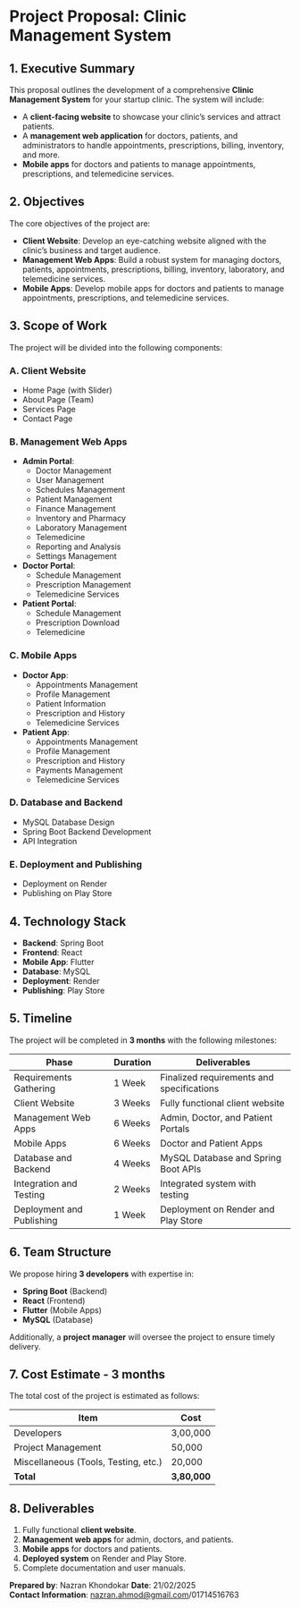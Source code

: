 
# **Project Proposal: Clinic Management System**

## **1. Executive Summary**
This proposal outlines the development of a comprehensive **Clinic Management System** for your startup clinic. The system will include:
- A **client-facing website** to showcase your clinic’s services and attract patients.
- A **management web application** for doctors, patients, and administrators to handle appointments, prescriptions, billing, inventory, and more.
- **Mobile apps** for doctors and patients to manage appointments, prescriptions, and telemedicine services.


## **2. Objectives**
The core objectives of the project are:
- **Client Website**: Develop an eye-catching website aligned with the clinic’s business and target audience.
- **Management Web Apps**: Build a robust system for managing doctors, patients, appointments, prescriptions, billing, inventory, laboratory, and telemedicine services.
- **Mobile Apps**: Develop mobile apps for doctors and patients to manage appointments, prescriptions, and telemedicine services.

## **3. Scope of Work**
The project will be divided into the following components:

### **A. Client Website**
- Home Page (with Slider)
- About Page (Team)
- Services Page
- Contact Page

### **B. Management Web Apps**
- **Admin Portal**:
  - Doctor Management
  - User Management
  - Schedules Management
  - Patient Management
  - Finance Management
  - Inventory and Pharmacy
  - Laboratory Management
  - Telemedicine
  - Reporting and Analysis
  - Settings Management
- **Doctor Portal**:
  - Schedule Management
  - Prescription Management
  - Telemedicine Services
- **Patient Portal**:
  - Schedule Management
  - Prescription Download
  - Telemedicine

### **C. Mobile Apps**
- **Doctor App**:
  - Appointments Management
  - Profile Management
  - Patient Information
  - Prescription and History
  - Telemedicine Services
- **Patient App**:
  - Appointments Management
  - Profile Management
  - Prescription and History
  - Payments Management
  - Telemedicine Services

### **D. Database and Backend**
- MySQL Database Design
- Spring Boot Backend Development
- API Integration

### **E. Deployment and Publishing**
- Deployment on Render
- Publishing on Play Store


## **4. Technology Stack**
- **Backend**: Spring Boot
- **Frontend**: React
- **Mobile App**: Flutter
- **Database**: MySQL
- **Deployment**: Render
- **Publishing**: Play Store


## **5. Timeline**
The project will be completed in **3 months** with the following milestones:

| **Phase**               | **Duration** | **Deliverables**                              |
|--------------------------|--------------|-----------------------------------------------|
| Requirements Gathering   | 1 Week       | Finalized requirements and specifications     |
| Client Website           | 3 Weeks      | Fully functional client website              |
| Management Web Apps      | 6 Weeks      | Admin, Doctor, and Patient Portals           |
| Mobile Apps              | 6 Weeks      | Doctor and Patient Apps                      |
| Database and Backend     | 4 Weeks      | MySQL Database and Spring Boot APIs          |
| Integration and Testing  | 2 Weeks      | Integrated system with testing               |
| Deployment and Publishing| 1 Week       | Deployment on Render and Play Store          |


## **6. Team Structure**
We propose hiring **3 developers** with expertise in:
- **Spring Boot** (Backend)
- **React** (Frontend)
- **Flutter** (Mobile Apps)
- **MySQL** (Database)

Additionally, a **project manager** will oversee the project to ensure timely delivery.


## **7. Cost Estimate - 3 months**
The total cost of the project is estimated as follows:

| **Item**                | **Cost**         |
|--------------------------|------------------|
| Developers | 3,00,000         |
| Project Management       | 50,000           |
| Miscellaneous (Tools, Testing, etc.) | 20,000       |
| **Total**               | **3,80,000**      |


## **8. Deliverables**
1. Fully functional **client website**.
2. **Management web apps** for admin, doctors, and patients.
3. **Mobile apps** for doctors and patients.
4. **Deployed system** on Render and Play Store.
5. Complete documentation and user manuals.

**Prepared by**: Nazran Khondokar 
**Date**: 21/02/2025  
**Contact Information**: nazran.ahmod@gmail.com/01714516763 
